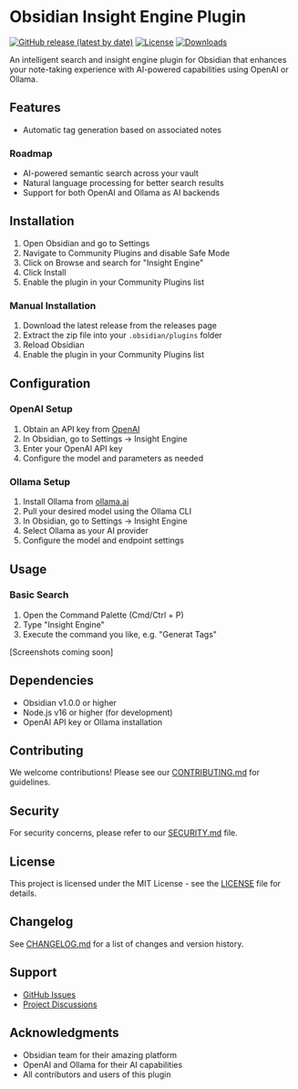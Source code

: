 # Obsidian Insight Engine Plugin

[![GitHub release (latest by date)](https://img.shields.io/github/v/release/username/obsidian-insight-engine)](https://github.com/username/obsidian-insight-engine/releases)
[![License](https://img.shields.io/github/license/username/obsidian-insight-engine)](LICENSE)
[![Downloads](https://img.shields.io/github/downloads/username/obsidian-insight-engine/total)](https://github.com/username/obsidian-insight-engine/releases)

An intelligent search and insight engine plugin for Obsidian that enhances your note-taking experience with AI-powered capabilities using OpenAI or Ollama.

## Features
- Automatic tag generation based on associated notes

### Roadmap
- AI-powered semantic search across your vault
- Natural language processing for better search results
- Support for both OpenAI and Ollama as AI backends

## Installation

1. Open Obsidian and go to Settings
2. Navigate to Community Plugins and disable Safe Mode
3. Click on Browse and search for "Insight Engine"
4. Click Install
5. Enable the plugin in your Community Plugins list

### Manual Installation

1. Download the latest release from the releases page
2. Extract the zip file into your `.obsidian/plugins` folder
3. Reload Obsidian
4. Enable the plugin in your Community Plugins list

## Configuration

### OpenAI Setup

1. Obtain an API key from [OpenAI](https://platform.openai.com/)
2. In Obsidian, go to Settings → Insight Engine
3. Enter your OpenAI API key
4. Configure the model and parameters as needed

### Ollama Setup

1. Install Ollama from [ollama.ai](https://ollama.ai)
2. Pull your desired model using the Ollama CLI
3. In Obsidian, go to Settings → Insight Engine
4. Select Ollama as your AI provider
5. Configure the model and endpoint settings

## Usage

### Basic Search
1. Open the Command Palette (Cmd/Ctrl + P)
2. Type "Insight Engine"
3. Execute the command you like, e.g. "Generat Tags"

[Screenshots coming soon]

## Dependencies

- Obsidian v1.0.0 or higher
- Node.js v16 or higher (for development)
- OpenAI API key or Ollama installation

## Contributing

We welcome contributions! Please see our [CONTRIBUTING.md](CONTRIBUTING.md) for guidelines.

## Security

For security concerns, please refer to our [SECURITY.md](SECURITY.md) file.

## License

This project is licensed under the MIT License - see the [LICENSE](LICENSE) file for details.

## Changelog

See [CHANGELOG.md](CHANGELOG.md) for a list of changes and version history.

## Support

- [GitHub Issues](https://github.com/username/obsidian-insight-engine/issues)
- [Project Discussions](https://github.com/username/obsidian-insight-engine/discussions)

## Acknowledgments

- Obsidian team for their amazing platform
- OpenAI and Ollama for their AI capabilities
- All contributors and users of this plugin
